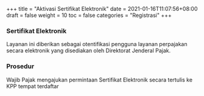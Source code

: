 +++
title = "Aktivasi Sertifikat Elektronik"
date = 2021-01-16T11:07:56+08:00
draft = false
weight = 10
toc = false
categories = "Registrasi"
+++
### Sertifikat Elektronik
Layanan ini diberikan sebagai otentifikasi pengguna layanan perpajakan secara elektronik yang disediakan oleh Direktorat Jenderal Pajak.
### Prosedur
Wajib Pajak mengajukan permintaan Sertifikat Elektronik secara tertulis ke KPP tempat terdaftar